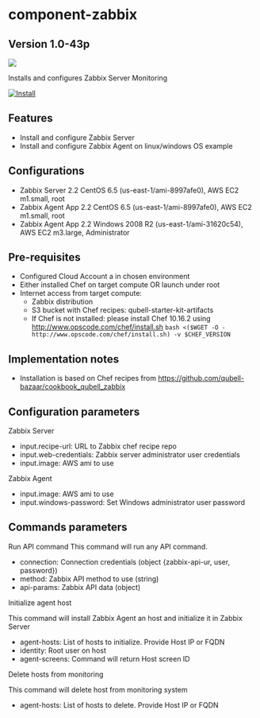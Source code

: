 component-zabbix
===============

Version 1.0-43p
---------------

<img src="https://s3.amazonaws.com/qubell-images/zabbix-logo.png">

Installs and configures Zabbix Server Monitoring

[![Install](https://raw.github.com/qubell-bazaar/component-skeleton/master/img/install.png)](https://express.qubell.com/applications/upload?metadataUrl=https://raw.github.com/qubell-bazaar/component-zabbix/1.0-43p/meta.yml)

Features
--------

- Install and configure Zabbix Server
- Install and configure Zabbix Agent on linux/windows OS example

Configurations
--------------
- Zabbix Server 2.2 CentOS 6.5 (us-east-1/ami-8997afe0), AWS EC2 m1.small, root
- Zabbix Agent App 2.2 CentOS 6.5 (us-east-1/ami-8997afe0), AWS EC2 m1.small, root
- Zabbix Agent App 2.2  Windows 2008 R2 (us-east-1/ami-31620c54), AWS EC2 m3.large, Administrator

Pre-requisites
--------------
 - Configured Cloud Account a in chosen environment
 - Either installed Chef on target compute OR launch under root
 - Internet access from target compute:
   - Zabbix distribution
   - S3 bucket with Chef recipes: qubell-starter-kit-artifacts
   - If Chef is not installed: please install Chef 10.16.2 using http://www.opscode.com/chef/install.sh ```bash <($WGET -O - http://www.opscode.com/chef/install.sh) -v $CHEF_VERSION```

Implementation notes
--------------------
 - Installation is based on Chef recipes from https://github.com/qubell-bazaar/cookbook_qubell_zabbix

Configuration parameters
------------------------
Zabbix Server
- input.recipe-url: URL to Zabbix chef recipe repo
- input.web-credentials: Zabbix server administrator user credentials
- input.image: AWS ami to use

Zabbix Agent
- input.image: AWS ami to use
- input.windows-password: Set Windows administrator user password

Commands parameters
-------------
Run API command
This command will run any API command.
- connection: Connection credentials (object {zabbix-api-ur, user, password})
- method: Zabbix API method to use (string)
- api-params: Zabbix API data (object)

Initialize agent host

This command will install Zabbix Agent an host and initialize it in Zabbix Server
- agent-hosts: List of hosts to initialize. Provide Host IP or FQDN
- identity: Root user on host
- agent-screens: Command will return Host screen ID

Delete hosts from monitoring

This command will delete host from monitoring system
- agent-hosts: List of hosts to delete. Provide Host IP or FQDN
